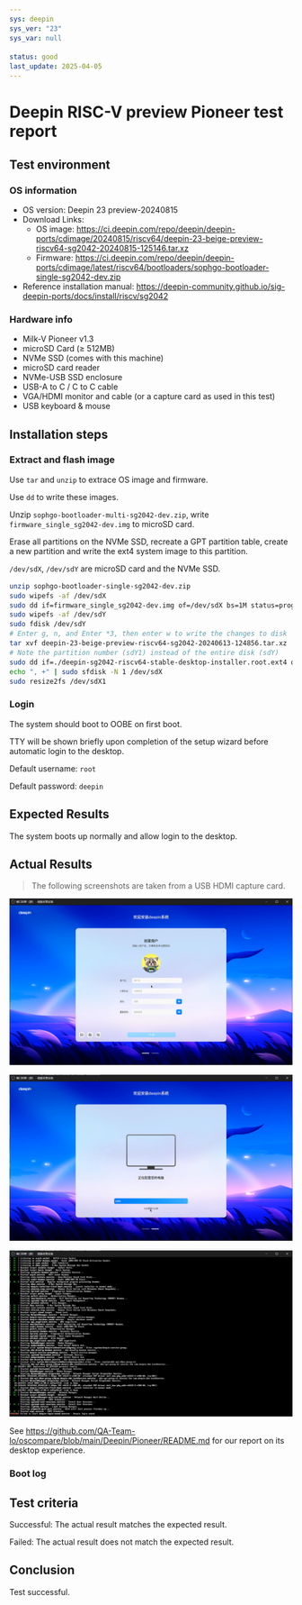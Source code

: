 ```yaml
---
sys: deepin
sys_ver: "23"
sys_var: null

status: good
last_update: 2025-04-05
---
```


# Deepin RISC-V preview Pioneer test report

## Test environment

### OS information

- OS version: Deepin 23 preview-20240815
- Download Links:
    - OS image: https://ci.deepin.com/repo/deepin/deepin-ports/cdimage/20240815/riscv64/deepin-23-beige-preview-riscv64-sg2042-20240815-125146.tar.xz
    - Firmware: https://ci.deepin.com/repo/deepin/deepin-ports/cdimage/latest/riscv64/bootloaders/sophgo-bootloader-single-sg2042-dev.zip
- Reference installation manual: https://deepin-community.github.io/sig-deepin-ports/docs/install/riscv/sg2042

### Hardware info

- Milk-V Pioneer v1.3
- microSD Card (≥ 512MB)
- NVMe SSD (comes with this machine)
- microSD card reader
- NVMe-USB SSD enclosure
- USB-A to C / C to C cable
- VGA/HDMI monitor and cable (or a capture card as used in this test)
- USB keyboard & mouse

## Installation steps

### Extract and flash image

Use `tar` and `unzip` to extrace OS image and firmware.

Use `dd` to write these images.

Unzip `sophgo-bootloader-multi-sg2042-dev.zip`, write `firmware_single_sg2042-dev.img` to microSD card.

Erase all partitions on the NVMe SSD, recreate a GPT partition table, create a new partition and write the ext4 system image to this partition.

`/dev/sdX`, `/dev/sdY` are microSD card and the NVMe SSD.

```bash
unzip sophgo-bootloader-single-sg2042-dev.zip
sudo wipefs -af /dev/sdX
sudo dd if=firmware_single_sg2042-dev.img of=/dev/sdX bs=1M status=progress
sudo wipefs -af /dev/sdY
sudo fdisk /dev/sdY
# Enter g, n, and Enter *3, then enter w to write the changes to disk
tar xvf deepin-23-beige-preview-riscv64-sg2042-20240613-124856.tar.xz
# Note the partition number (sdY1) instead of the entire disk (sdY)
sudo dd if=./deepin-sg2042-riscv64-stable-desktop-installer.root.ext4 of=/dev/sdY1 bs=4M status=progress
echo ", +" | sudo sfdisk -N 1 /dev/sdX
sudo resize2fs /dev/sdX1
```

### Login

The system should boot to OOBE on first boot.

TTY will be shown briefly upon completion of the setup wizard before automatic login to the desktop.

Default username: `root`

Default password: `deepin`

## Expected Results

The system boots up normally and allow login to the desktop.

## Actual Results

> The following screenshots are taken from a USB HDMI capture card.

![](image/2025-01-25-01-42-43.png)

![](image/2025-01-25-01-50-13.png)

![](image/2025-01-25-01-50-21.png)

See https://github.com/QA-Team-lo/oscompare/blob/main/Deepin/Pioneer/README.md for our report on its desktop experience.

### Boot log

## Test criteria

Successful: The actual result matches the expected result.

Failed: The actual result does not match the expected result.

## Conclusion

Test successful.